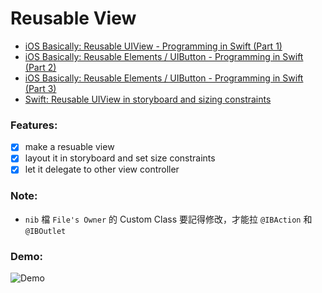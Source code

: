 # Reusable View

- [iOS Basically: Reusable UIView - Programming in Swift (Part 1)](https://www.youtube.com/watch?v=o3MawJVxTgk)
- [iOS Basically: Reusable Elements / UIButton - Programming in Swift (Part 2)](https://www.youtube.com/watch?v=2ESU5hVRBPc)
- [iOS Basically: Reusable Elements / UIButton - Programming in Swift (Part 3)](https://www.youtube.com/watch?v=pDHPA-CnuRw)
- [Swift: Reusable UIView in storyboard and sizing constraints](http://stackoverflow.com/questions/32061599/swift-reusable-uiview-in-storyboard-and-sizing-constraints)

### Features:

  * [x] make a resuable view
  * [x] layout it in storyboard and set size constraints
  * [x] let it delegate to other view controller

### Note:

- `nib` 檔 `File's Owner` 的 Custom Class 要記得修改，才能拉 `@IBAction` 和 `@IBOutlet`

### Demo:

![Demo]()
